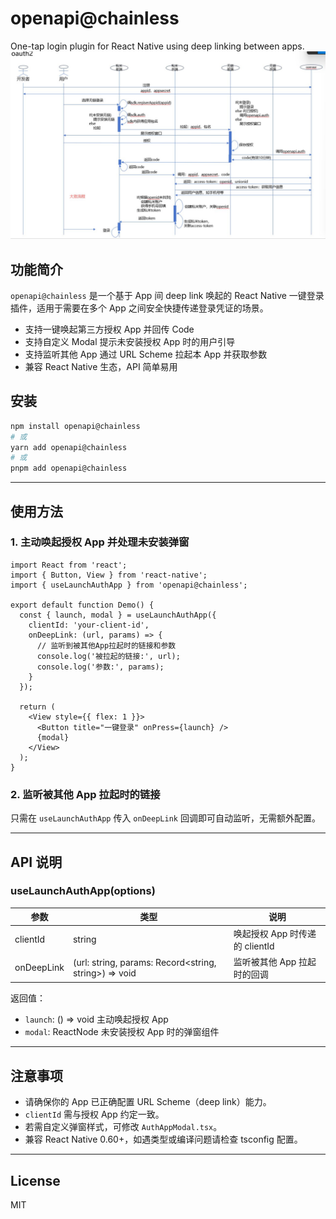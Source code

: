 # openapi@chainless



One-tap login plugin for React Native using deep linking between apps.
![icon_01](./src/assets/icon_01.png)

## 功能简介

`openapi@chainless` 是一个基于 App 间 deep link 唤起的 React Native 一键登录插件，适用于需要在多个 App 之间安全快捷传递登录凭证的场景。

- 支持一键唤起第三方授权 App 并回传 Code
- 支持自定义 Modal 提示未安装授权 App 时的用户引导
- 支持监听其他 App 通过 URL Scheme 拉起本 App 并获取参数
- 兼容 React Native 生态，API 简单易用

## 安装

```sh
npm install openapi@chainless
# 或
yarn add openapi@chainless
# 或
pnpm add openapi@chainless
```

---

## 使用方法

### 1. 主动唤起授权 App 并处理未安装弹窗

```tsx
import React from 'react';
import { Button, View } from 'react-native';
import { useLaunchAuthApp } from 'openapi@chainless';

export default function Demo() {
  const { launch, modal } = useLaunchAuthApp({
    clientId: 'your-client-id',
    onDeepLink: (url, params) => {
      // 监听到被其他App拉起时的链接和参数
      console.log('被拉起的链接:', url);
      console.log('参数:', params);
    }
  });

  return (
    <View style={{ flex: 1 }}>
      <Button title="一键登录" onPress={launch} />
      {modal}
    </View>
  );
}
```

### 2. 监听被其他 App 拉起时的链接

只需在 `useLaunchAuthApp` 传入 `onDeepLink` 回调即可自动监听，无需额外配置。

---

## API 说明

### useLaunchAuthApp(options)

| 参数         | 类型                                               | 说明                         |
| ------------ | -------------------------------------------------- | ---------------------------- |
| clientId     | string                                            | 唤起授权 App 时传递的 clientId|
| onDeepLink   | (url: string, params: Record<string, string>) => void | 监听被其他 App 拉起时的回调   |

返回值：
- `launch`: () => void 主动唤起授权 App
- `modal`: ReactNode 未安装授权 App 时的弹窗组件

---

## 注意事项

- 请确保你的 App 已正确配置 URL Scheme（deep link）能力。
- `clientId` 需与授权 App 约定一致。
- 若需自定义弹窗样式，可修改 `AuthAppModal.tsx`。
- 兼容 React Native 0.60+，如遇类型或编译问题请检查 tsconfig 配置。

---

## License

MIT
